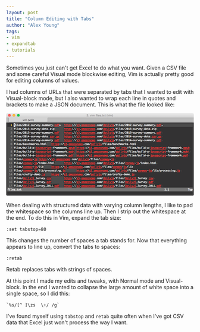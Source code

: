```yaml
---
layout: post
title: "Column Editing with Tabs"
author: "Alex Young"
tags: 
- vim
- expandtab
- tutorials
---
```


Sometimes you just can't get Excel to do what you want.  Given a CSV file and some careful Visual mode blockwise editing, Vim is actually pretty good for editing columns of values.

I had columns of URLs that were separated by tabs that I wanted to edit with Visual-block mode, but I also wanted to wrap each line in quotes and brackets to make a JSON document.  This is what the file looked like:

![Columns](/images/posts/columns-tabs.png?v=1)

When dealing with structured data with varying column lengths, I like to pad the whitespace so the columns line up.  Then I strip out the whitespace at the end.  To do this in Vim, expand the tab size:

```
:set tabstop=80
```

This changes the number of spaces a tab stands for.  Now that everything appears to line up, convert the tabs to spaces:

```
:retab
```

Retab replaces tabs with strings of spaces.

At this point I made my edits and tweaks, with Normal mode and Visual-block.  In the end I wanted to collapse the large amount of white space into a single space, so I did this:

```
`%s/[^ ]\zs  \+/ /g`
```

I've found myself using `tabstop` and `retab` quite often when I've got CSV data that Excel just won't process the way I want.
